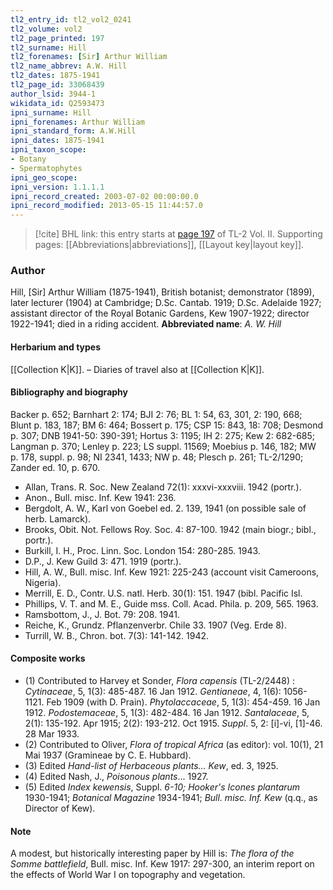 ```yaml
---
tl2_entry_id: tl2_vol2_0241
tl2_volume: vol2
tl2_page_printed: 197
tl2_surname: Hill
tl2_forenames: [Sir] Arthur William
tl2_name_abbrev: A.W. Hill
tl2_dates: 1875-1941
tl2_page_id: 33068439
author_lsid: 3944-1
wikidata_id: Q2593473
ipni_surname: Hill
ipni_forenames: Arthur William
ipni_standard_form: A.W.Hill
ipni_dates: 1875-1941
ipni_taxon_scope: 
- Botany
- Spermatophytes
ipni_geo_scope: 
ipni_version: 1.1.1.1
ipni_record_created: 2003-07-02 00:00:00.0
ipni_record_modified: 2013-05-15 11:44:57.0
---
```



> [!cite] BHL link: this entry starts at [page 197](https://www.biodiversitylibrary.org/page/33068439) of TL-2 Vol. II.
> Supporting pages: [[Abbreviations|abbreviations]], [[Layout key|layout key]].

### Author

Hill, \[Sir\] Arthur William (1875-1941), British botanist; demonstrator (1899), later lecturer (1904) at Cambridge; D.Sc. Cantab. 1919; D.Sc. Adelaide 1927; assistant director of the Royal Botanic Gardens, Kew 1907-1922; director 1922-1941; died in a riding accident. 
**Abbreviated name**: *A. W. Hill*

#### Herbarium and types

[[Collection K|K]]. – Diaries of travel also at [[Collection K|K]].

#### Bibliography and biography

Backer p. 652; Barnhart 2: 174; BJI 2: 76; BL 1: 54, 63, 301, 2: 190, 668; Blunt p. 183, 187; BM 6: 464; Bossert p. 175; CSP 15: 843, 18: 708; Desmond p. 307; DNB 1941-50: 390-391; Hortus 3: 1195; IH 2: 275; Kew 2: 682-685; Langman p. 370; Lenley p. 223; LS suppl. 11569; Moebius p. 146, 182; MW p. 178, suppl. p. 98; NI 2341, 1433; NW p. 48; Plesch p. 261; TL-2/1290; Zander ed. 10, p. 670.
- Allan, Trans. R. Soc. New Zealand 72(1): xxxvi-xxxviii. 1942 (portr.).
- Anon., Bull. misc. Inf. Kew 1941: 236.
- Bergdolt, A. W., Karl von Goebel ed. 2. 139, 1941 (on possible sale of herb. Lamarck).
- Brooks, Obit. Not. Fellows Roy. Soc. 4: 87-100. 1942 (main biogr.; bibl., portr.).
- Burkill, I. H., Proc. Linn. Soc. London 154: 280-285. 1943.
- D.P., J. Kew Guild 3: 471. 1919 (portr.).
- Hill, A. W., Bull. misc. Inf. Kew 1921: 225-243 (account visit Cameroons, Nigeria).
- Merrill, E. D., Contr. U.S. natl. Herb. 30(1): 151. 1947 (bibl. Pacific Isl.
- Phillips, V. T. and M. E., Guide mss. Coll. Acad. Phila. p. 209, 565. 1963.
- Ramsbottom, J., J. Bot. 79: 208. 1941.
- Reiche, K., Grundz. Pflanzenverbr. Chile 33. 1907 (Veg. Erde 8).
- Turrill, W. B., Chron. bot. 7(3): 141-142. 1942.

#### Composite works

- (1) Contributed to Harvey et Sonder, *Flora capensis* (TL-2/2448) : *Cytinaceae*, 5, 1(3): 485-487. 16 Jan 1912.
*Gentianeae*, 4, 1(6): 1056-1121. Feb 1909 (with D. Prain).
*Phytolaccaceae*, 5, 1(3): 454-459. 16 Jan 1912.
*Podostemaceae*, 5, 1(3): 482-484. 16 Jan 1912.
*Santalaceae*, 5, 2(1): 135-192. Apr 1915; 2(2): 193-212. Oct 1915.
*Suppl*. 5, 2: \[i\]-vi, \[1\]-46. 28 Mar 1933.
- (2) Contributed to Oliver, *Flora of tropical Africa* (as editor): vol. 10(1), 21 Mai 1937 (Gramineae by C. E. Hubbard).
- (3) Edited *Hand-list of Herbaceous plants... Kew*, ed. 3, 1925.
- (4) Edited Nash, J., *Poisonous plants*... 1927.
- (5) Edited *Index kewensis*, Suppl. *6-10; Hooker's Icones plantarum* 1930-1941; *Botanical Magazine* 1934-1941; *Bull. misc. Inf. Kew* (q.q., as Director of Kew).

#### Note

A modest, but historically interesting paper by Hill is: *The flora of the Somme battlefield*, Bull. misc. Inf. Kew 1917: 297-300, an interim report on the effects of World War I on topography and vegetation.

